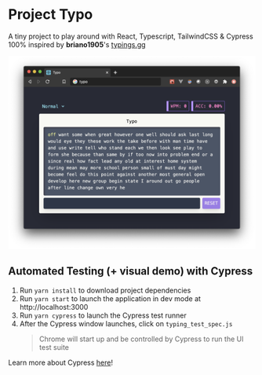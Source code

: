 # Project Typo
A tiny project to play around with React, Typescript, TailwindCSS & Cypress <br/>
100% inspired by **briano1905**'s [typings.gg](https://typings.gg/)

![typo screenshot png](./docs/typo.png "Typo Screenshot")

## Automated Testing (+ visual demo) with Cypress
1. Run `yarn install` to download project dependencies
2. Run `yarn start` to launch the application in dev mode at http://localhost:3000
3. Run `yarn cypress` to launch the Cypress test runner
4. After the Cypress window launches, click on `typing_test_spec.js`
   > Chrome will start up and be controlled by Cypress to run the UI test suite

Learn more about Cypress [here](https://www.cypress.io/)!
